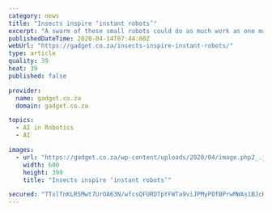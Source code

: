 ```yaml
---
category: news
title: "Insects inspire ‘instant robots’"
excerpt: "A swarm of these small robots could do as much work as one massive robot on its own–or more. In 1989, iRobot cofounder Rodney Brooks, then at the MIT Artificial Intelligence Lab, advocated for space missions that would consist of “large numbers of mass produced simple autonomous robots that are small by today’s standards.” He and ..."
publishedDateTime: 2020-04-14T07:44:00Z
webUrl: "https://gadget.co.za/insects-inspire-instant-robots/"
type: article
quality: 39
heat: 39
published: false

provider:
  name: gadget.co.za
  domain: gadget.co.za

topics:
  - AI in Robotics
  - AI

images:
  - url: "https://gadget.co.za/wp-content/uploads/2020/04/image.php2_.jpg"
    width: 600
    height: 399
    title: "Insects inspire ‘instant robots’"

secured: "TTxlTnKLR5Mwt7UrOA63N/wfcsQFURDTpYFWTa9viJPMyPOfBPrwMWAs1BJcKGDMYKhW+503Tj+D6VCvvfiJumdNSC1cgQGrsONOmRiWjSBSpB/sVyAUzWvZv3jHcQZBgkXRWGU5oq4q8lfmNndYF+0JMW0pXK/lXnYAkX4Rwo0j+cuCHOEx+2+MgxEEJRXwSJxZTF/Y3FeVu9WUlIjsKOn/uxNg+UeEphxmtees1Dr4f5JDKv4xlZvmk1ToZIN7VRDmWHe1vDf74wj9fWI+93RQ6C2y+Igf6ZNuDCbne7vjmKWnDq3pcH/T1fEqRDrd;xiYAg6Rw2UO0oFu+kn7MgA=="
---
```


